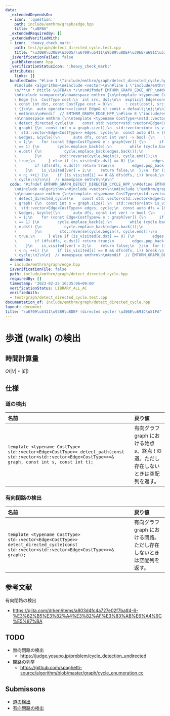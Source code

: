 ```yaml
---
data:
  _extendedDependsOn:
  - icon: ':question:'
    path: include/emthrm/graph/edge.hpp
    title: "\u8FBA"
  _extendedRequiredBy: []
  _extendedVerifiedWith:
  - icon: ':heavy_check_mark:'
    path: test/graph/detect_directed_cycle.test.cpp
    title: "\u30B0\u30E9\u30D5/\u6709\u5411\u9589\u8DEF\u306E\u691C\u51FA"
  _isVerificationFailed: false
  _pathExtension: hpp
  _verificationStatusIcon: ':heavy_check_mark:'
  attributes:
    links: []
  bundledCode: "#line 1 \"include/emthrm/graph/detect_directed_cycle.hpp\"\n\n\n\n\
    #include <algorithm>\n#include <vector>\n\n#line 1 \"include/emthrm/graph/edge.hpp\"\
    \n/**\n * @title \u8FBA\n */\n\n#ifndef EMTHRM_GRAPH_EDGE_HPP_\n#define EMTHRM_GRAPH_EDGE_HPP_\n\
    \n#include <compare>\n\nnamespace emthrm {\n\ntemplate <typename CostType>\nstruct\
    \ Edge {\n  CostType cost;\n  int src, dst;\n\n  explicit Edge(const int src,\
    \ const int dst, const CostType cost = 0)\n      : cost(cost), src(src), dst(dst)\
    \ {}\n\n  auto operator<=>(const Edge& x) const = default;\n};\n\n}  // namespace\
    \ emthrm\n\n#endif  // EMTHRM_GRAPH_EDGE_HPP_\n#line 8 \"include/emthrm/graph/detect_directed_cycle.hpp\"\
    \n\nnamespace emthrm {\n\ntemplate <typename CostType>\nstd::vector<Edge<CostType>>\
    \ detect_directed_cycle(\n    const std::vector<std::vector<Edge<CostType>>>&\
    \ graph) {\n  const int n = graph.size();\n  std::vector<int> is_visited(n, 0);\n\
    \  std::vector<Edge<CostType>> edges, cycle;\n  const auto dfs = [&graph, &is_visited,\
    \ &edges, &cycle](\n      auto dfs, const int ver) -> bool {\n    is_visited[ver]\
    \ = 1;\n    for (const Edge<CostType>& e : graph[ver]) {\n      if (is_visited[e.dst]\
    \ == 1) {\n        cycle.emplace_back(e);\n        while (cycle.back().src !=\
    \ e.dst) {\n          cycle.emplace_back(edges.back());\n          edges.pop_back();\n\
    \        }\n        std::reverse(cycle.begin(), cycle.end());\n        return\
    \ true;\n      } else if (is_visited[e.dst] == 0) {\n        edges.emplace_back(e);\n\
    \        if (dfs(dfs, e.dst)) return true;\n        edges.pop_back();\n      }\n\
    \    }\n    is_visited[ver] = 2;\n    return false;\n  };\n  for (int i = 0; i\
    \ < n; ++i) {\n    if (is_visited[i] == 0 && dfs(dfs, i)) break;\n  }\n  return\
    \ cycle;\n}\n\n}  // namespace emthrm\n\n\n"
  code: "#ifndef EMTHRM_GRAPH_DETECT_DIRECTED_CYCLE_HPP_\n#define EMTHRM_GRAPH_DETECT_DIRECTED_CYCLE_HPP_\n\
    \n#include <algorithm>\n#include <vector>\n\n#include \"emthrm/graph/edge.hpp\"\
    \n\nnamespace emthrm {\n\ntemplate <typename CostType>\nstd::vector<Edge<CostType>>\
    \ detect_directed_cycle(\n    const std::vector<std::vector<Edge<CostType>>>&\
    \ graph) {\n  const int n = graph.size();\n  std::vector<int> is_visited(n, 0);\n\
    \  std::vector<Edge<CostType>> edges, cycle;\n  const auto dfs = [&graph, &is_visited,\
    \ &edges, &cycle](\n      auto dfs, const int ver) -> bool {\n    is_visited[ver]\
    \ = 1;\n    for (const Edge<CostType>& e : graph[ver]) {\n      if (is_visited[e.dst]\
    \ == 1) {\n        cycle.emplace_back(e);\n        while (cycle.back().src !=\
    \ e.dst) {\n          cycle.emplace_back(edges.back());\n          edges.pop_back();\n\
    \        }\n        std::reverse(cycle.begin(), cycle.end());\n        return\
    \ true;\n      } else if (is_visited[e.dst] == 0) {\n        edges.emplace_back(e);\n\
    \        if (dfs(dfs, e.dst)) return true;\n        edges.pop_back();\n      }\n\
    \    }\n    is_visited[ver] = 2;\n    return false;\n  };\n  for (int i = 0; i\
    \ < n; ++i) {\n    if (is_visited[i] == 0 && dfs(dfs, i)) break;\n  }\n  return\
    \ cycle;\n}\n\n}  // namespace emthrm\n\n#endif  // EMTHRM_GRAPH_DETECT_DIRECTED_CYCLE_HPP_\n"
  dependsOn:
  - include/emthrm/graph/edge.hpp
  isVerificationFile: false
  path: include/emthrm/graph/detect_directed_cycle.hpp
  requiredBy: []
  timestamp: '2023-02-25 16:35:06+09:00'
  verificationStatus: LIBRARY_ALL_AC
  verifiedWith:
  - test/graph/detect_directed_cycle.test.cpp
documentation_of: include/emthrm/graph/detect_directed_cycle.hpp
layout: document
title: "\u6709\u5411\u9589\u8DEF (directed cycle) \u306E\u691C\u51FA"
---
```


# 歩道 (walk) の検出


## 時間計算量

$O(\lvert V \rvert + \lvert E \rvert)$


## 仕様

### 道の検出

|名前|戻り値|
|:--|:--|
|`template <typename CostType>`<br>`std::vector<Edge<CostType>> detect_path(const std::vector<std::vector<Edge<CostType>>>& graph, const int s, const int t);`|有向グラフ $\mathrm{graph}$ における始点 $s$、終点 $t$ の道。ただし存在しないときは空配列を返す。|


### 有向閉路の検出

|名前|戻り値|
|:--|:--|
|`template <typename CostType>`<br>`std::vector<Edge<CostType>> detect_directed_cycle(const std::vector<std::vector<Edge<CostType>>>& graph);`|有向グラフ $\mathrm{graph}$ における閉路。ただし存在しないときは空配列を返す。|


## 参考文献

有向閉路の検出
- https://qiita.com/drken/items/a803d4fc4a727e02f7ba#4-6-%E3%82%B5%E3%82%A4%E3%82%AF%E3%83%AB%E6%A4%9C%E5%87%BA


## TODO

- 無向閉路の検出
  - https://judge.yosupo.jp/problem/cycle_detection_undirected
- 閉路の列挙
  - https://github.com/spaghetti-source/algorithm/blob/master/graph/cycle_enumeration.cc


## Submissons

- [道の検出](https://atcoder.jp/contests/past202112-open/submissions/29621513)
- [有向閉路の検出](https://judge.yosupo.jp/submission/15525)
